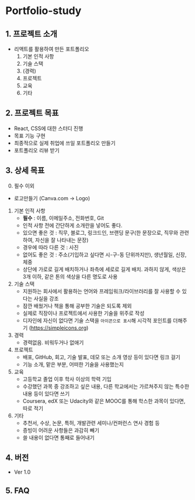 # Portfolio-study

## 1. 프로젝트 소개
- 리액트를 활용하여 만든 포트폴리오
  1. 기본 인적 사항
  2. 기술 스택
  3. (경력)
  4. 프로젝트
  5. 교육
  6. 기타

## 2. 프로젝트 목표
  - React, CSS에 대한 스터디 진행
  - 목표 기능 구현
  - 최종적으로 실제 취업에 쓰일 포트폴리오 만들기
  - 포트폴리오 리뷰 받기

## 3. 상세 목표
0. 필수 이외
  - 로고만들기 (Canva.com -> Logo)
1. 기본 인적 사항
    - **필수** : 이름, 이메일주소, 전화번호, Git
    - 인적 사항 전에 간단하게 소개란을 넣어도 좋다.
    - 있으면 좋은 것 : 직무, 블로그, 링크드인, 브랜딩 문구(한 문장으로, 직무와 관련하여, 자신을 잘 나타내는 문장)
    - 경우에 따라 다른 것 : 사진
    - 없어도 좋은 것 : 주소(기입하고 싶다면 시-구-동 단위까지만), 생년월일, 신장, 체중
    - 상단에 가로로 길게 배치하거나 좌측에 세로로 길게 배치. 과하지 않게, 색상은 3개 이하, 같은 톤의 색상을 다른 명도로 사용
2. 기술 스택
    - 지원하는 회사에서 활용하는 언어와 프레임워크/라이브러리를 잘 사용할 수 있다는 사실을 강조
    - 잠깐 배웠거나 책을 통해 공부한 기술은 되도록 제외
    - 실제로 직장이나 프로젝트에서 사용한 기술을 위주로 작성
    - 디자인에 자신이 없다면 기술 스택을 `아이콘으로 표시`해 시각적 포인트를 더해주기 (https://simpleicons.org)
3. 경력
    - 경력없음. 비워두거나 없애기
4. 프로젝트
    - 배포, GitHub, 회고, 기술 발표, 데모 또는 소개 영상 등이 있다면 링크 걸기
    - 기능 소개, 맡은 부분, 어떠한 기술을 사용했는지
5. 교육
    - 고등학교 졸업 이후 학사 이상의 학력 기입
    - 수강했던 과목 중 강조하고 싶은 내용, 다른 학교에서는 가르쳐주지 않는 특수한 내용 등이 있다면 쓰기
    - Coursera, edX 또는 Udacity와 같은 MOOC를 통해 학스한 과목이 있다면, 따로 적기
6. 기타
    - 추천서, 수상, 논문, 특허, 개발관련 세미나/컨퍼런스 연사 경험 등
    - 증빙이 어려운 사항들은 과감히 빼기
    - 쓸 내용이 없다면 통째로 들어내기

## 4. 버전
- Ver 1.0

## 5. FAQ
